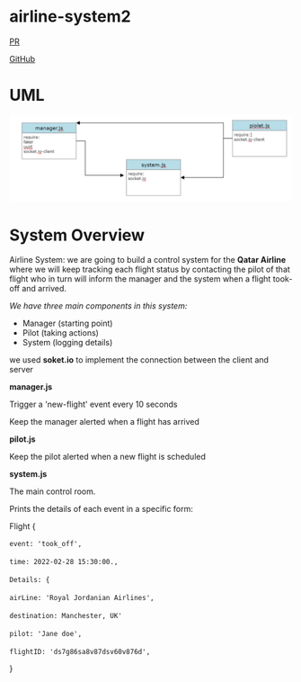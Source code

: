 # airline-system2

[PR]()

[GitHub](https://github.com/alsatarysamah/airline-system2)

# UML
![](./UML.png)

# System Overview
Airline System: we are going to build a control system for the **Qatar Airline**  where we will keep tracking each flight status by contacting the pilot of that flight who in turn will inform the manager and the system when a flight took-off and arrived.

*We have three main components in this system:*

- Manager (starting point)
- Pilot (taking actions)
- System (logging details)


we used ****soket.io**** to implement the connection between the client and server

**manager.js**

Trigger a 'new-flight' event every 10 seconds

Keep the manager alerted when a flight has arrived

**pilot.js**

Keep the pilot alerted when a new flight is scheduled

**system.js**

The main control room.

Prints the details of each event in a specific form:

Flight {

    event: 'took_off',

    time: 2022-02-28 15:30:00.,

    Details: {

    airLine: 'Royal Jordanian Airlines',

    destination: Manchester, UK'

    pilot: 'Jane doe',
    
    flightID: 'ds7g86sa8v87dsv60v876d',
}


